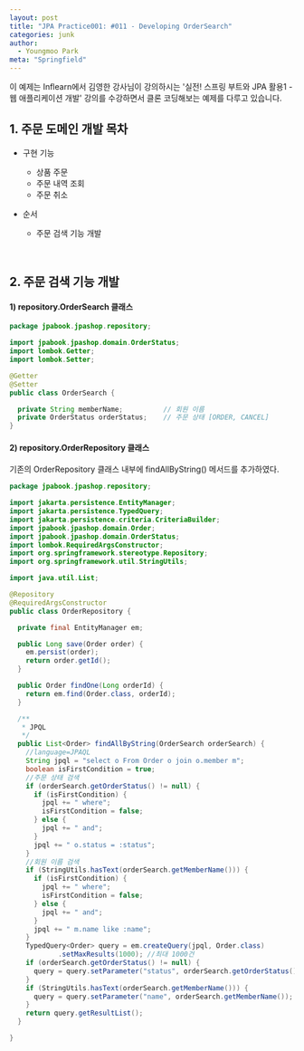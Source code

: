 ```yaml
---
layout: post
title: "JPA Practice001: #011 - Developing OrderSearch"
categories: junk
author:
  - Youngmoo Park
meta: "Springfield"
---
```


이 예제는 Inflearn에서 김영한 강사님이 강의하시는 '실전! 스프링 부트와 JPA 활용1 - 웹 애플리케이션 개발' 강의를 수강하면서 클론 코딩해보는 예제를 다루고 있습니다.

## 1. 주문 도메인 개발 목차

- 구현 기능
  - 상품 주문
  - 주문 내역 조회
  - 주문 취소

- 순서
  - 주문 검색 기능 개발
<br/>

## 2. 주문 검색 기능 개발

#### **1) repository.OrderSearch 클래스**

```java
package jpabook.jpashop.repository;

import jpabook.jpashop.domain.OrderStatus;
import lombok.Getter;
import lombok.Setter;

@Getter
@Setter
public class OrderSearch {

  private String memberName;          // 회원 이름
  private OrderStatus orderStatus;    // 주문 상태 [ORDER, CANCEL]
}

```

#### **2) repository.OrderRepository 클래스**

기존의 OrderRepository 클래스 내부에 findAllByString() 메서드를 추가하였다.

```java
package jpabook.jpashop.repository;

import jakarta.persistence.EntityManager;
import jakarta.persistence.TypedQuery;
import jakarta.persistence.criteria.CriteriaBuilder;
import jpabook.jpashop.domain.Order;
import jpabook.jpashop.domain.OrderStatus;
import lombok.RequiredArgsConstructor;
import org.springframework.stereotype.Repository;
import org.springframework.util.StringUtils;

import java.util.List;

@Repository
@RequiredArgsConstructor
public class OrderRepository {

  private final EntityManager em;

  public Long save(Order order) {
    em.persist(order);
    return order.getId();
  }

  public Order findOne(Long orderId) {
    return em.find(Order.class, orderId);
  }

  /**
   * JPQL
   */
  public List<Order> findAllByString(OrderSearch orderSearch) {
    //language=JPAQL
    String jpql = "select o From Order o join o.member m";
    boolean isFirstCondition = true;
    //주문 상태 검색
    if (orderSearch.getOrderStatus() != null) {
      if (isFirstCondition) {
        jpql += " where";
        isFirstCondition = false;
      } else {
        jpql += " and";
      }
      jpql += " o.status = :status";
    }
    //회원 이름 검색
    if (StringUtils.hasText(orderSearch.getMemberName())) {
      if (isFirstCondition) {
        jpql += " where";
        isFirstCondition = false;
      } else {
        jpql += " and";
      }
      jpql += " m.name like :name";
    }
    TypedQuery<Order> query = em.createQuery(jpql, Order.class)
            .setMaxResults(1000); //최대 1000건
    if (orderSearch.getOrderStatus() != null) {
      query = query.setParameter("status", orderSearch.getOrderStatus());
    }
    if (StringUtils.hasText(orderSearch.getMemberName())) {
      query = query.setParameter("name", orderSearch.getMemberName());
    }
    return query.getResultList();
  }

}

```

